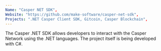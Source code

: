 ```yaml
---
Name: "Casper NET SDK",
Website: "https://github.com/make-software/casper-net-sdk",
Projects: ".NET Casper Client SDK, Gitcoin, Casper Blockchain",
---
```

<!--lang:en--> 
The Casper .NET SDK allows developers to interact with the Casper Network using the .NET languages. The project itself is being developed with C#.
<!--lang:es--] 
The Casper .NET SDK allows developers to interact with the Casper Network using the .NET languages. The project itself is being developed with C#.
<!--lang:de--] 
The Casper .NET SDK allows developers to interact with the Casper Network using the .NET languages. The project itself is being developed with C#.
<!--lang:fr--] 
The Casper .NET SDK allows developers to interact with the Casper Network using the .NET languages. The project itself is being developed with C#.
<!--lang:pl--] 
The Casper .NET SDK allows developers to interact with the Casper Network using the .NET languages. The project itself is being developed with C#.
<!--lang:uk--] 
The Casper .NET SDK allows developers to interact with the Casper Network using the .NET languages. The project itself is being developed with C#.
[!--lang:*--> 
